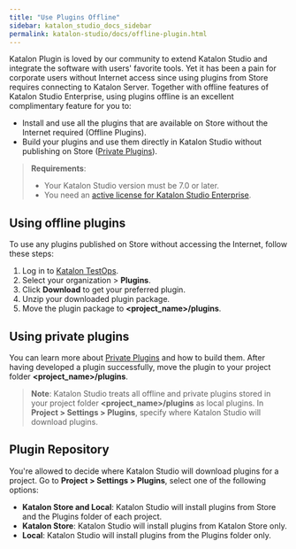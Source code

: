 ```yaml
---
title: "Use Plugins Offline"
sidebar: katalon_studio_docs_sidebar
permalink: katalon-studio/docs/offline-plugin.html
---
```

Katalon Plugin is loved by our community to extend Katalon Studio and integrate the software with users' favorite tools. Yet it has been a pain for corporate users without Internet access since using plugins from Store requires connecting to Katalon Server. Together with offline features of Katalon Studio Enterprise, using plugins offline is an excellent complimentary feature for you to:

* Install and use all the plugins that are available on Store without the Internet required (Offline Plugins).
* Build your plugins and use them directly in Katalon Studio without publishing on Store ([Private Plugins](https://docs.katalon.com/katalon-studio/docs/private-plugins.html)).

> **Requirements**:
>
> * Your Katalon Studio version must be 7.0 or later.
> * You need an [active license for Katalon Studio Enterprise](https://docs.katalon.com/katalon-studio/docs/license.html#paid-license).

## Using offline plugins

To use any plugins published on Store without accessing the Internet, follow these steps:

1. Log in to [Katalon TestOps](https://analytics.katalon.com/home).
2. Select your organization > **Plugins**.
3. Click **Download** to get your preferred plugin.
4. Unzip your downloaded plugin package.
5. Move the plugin package to **<project_name>/plugins**.

## Using private plugins

You can learn more about [Private Plugins](https://docs.katalon.com/katalon-studio/docs/private-plugins.html) and how to build them. After having developed a plugin successfully, move the plugin to your project folder **<project_name>/plugins**.

> **Note**: Katalon Studio treats all offline and private plugins stored in your project folder **<project_name>/plugins** as local plugins. In **Project > Settings > Plugins**, specify where Katalon Studio will download plugins.

## Plugin Repository

You're allowed to decide where Katalon Studio will download plugins for a project. Go to **Project > Settings > Plugins**, select one of the following options:

* **Katalon Store and Local**: Katalon Studio will install plugins from Store and the Plugins folder of each project.
* **Katalon Store**: Katalon Studio will install plugins from Katalon Store only.
* **Local**: Katalon Studio will install plugins from the Plugins folder only.
